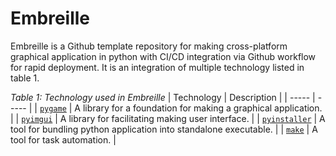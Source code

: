 # Embreille

Embreille is a Github template repository for making cross-platform graphical application in python with CI/CD integration via Github workflow for rapid deployment.
It is an integration of multiple technology listed in table 1.

_Table 1: Technology used in Embreille_
| Technology | Description |
| ----- | ----- |
| [`pygame`](https://www.pygame.org/news) | A library for a foundation for making a graphical application. |
| [`pyimgui`](https://pypi.org/project/imgui/) | A library for facilitating making user interface. |
| [`pyinstaller`](https://pypi.org/project/pyinstaller/) | A tool for bundling python application into standalone executable. |
| [`make`](https://www.gnu.org/software/make/) | A tool for task automation. |
